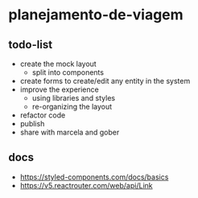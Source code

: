# planejamento-de-viagem


## todo-list
- create the mock layout
  - split into components
- create forms to create/edit any entity in the system
- improve the experience
  - using libraries and styles
  - re-organizing the layout
- refactor code
- publish
- share with marcela and gober

## docs
- https://styled-components.com/docs/basics
- https://v5.reactrouter.com/web/api/Link